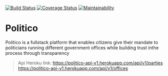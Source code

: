 [![Build Status](https://travis-ci.org/carlos-nyaga/Politico.svg?branch=develop)](https://travis-ci.com/carlos-nyaga/Politico) [![Coverage Status](https://coveralls.io/repos/github/carlos-nyaga/Politico/badge.svg?branch=develop)](https://coveralls.io/github/carlos-nyaga/Politico?branch=develop) [![Maintainability](https://api.codeclimate.com/v1/badges/652537d3b0aa9355a4c9/maintainability)](https://codeclimate.com/github/carlos-nyaga/Politico/maintainability)


# Politico
Politico is a fullstack platform that enables citizens give their mandate to politicians running different government offices while building trust inthe process through transparency

> Api Heroku link:
> https://politico-api-v1.herokuapp.com/api/v1/parties
> https://politico-api-v1.herokuapp.com/api/v1/offices

